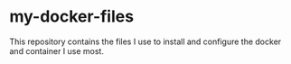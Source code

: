 # my-docker-files
This repository contains the files I use to install and configure the docker and container I use most.
